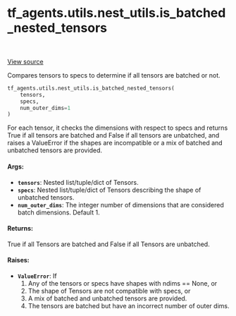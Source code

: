 <div itemscope itemtype="http://developers.google.com/ReferenceObject">
<meta itemprop="name" content="tf_agents.utils.nest_utils.is_batched_nested_tensors" />
<meta itemprop="path" content="Stable" />
</div>

# tf_agents.utils.nest_utils.is_batched_nested_tensors

<table class="tfo-notebook-buttons tfo-api" align="left">
</table>

<a target="_blank" href="https://github.com/tensorflow/agents/tree/master/tf_agents/utils/nest_utils.py">View
source</a>

Compares tensors to specs to determine if all tensors are batched or not.

``` python
tf_agents.utils.nest_utils.is_batched_nested_tensors(
    tensors,
    specs,
    num_outer_dims=1
)
```



<!-- Placeholder for "Used in" -->

For each tensor, it checks the dimensions with respect to specs and returns
True if all tensors are batched and False if all tensors are unbatched, and
raises a ValueError if the shapes are incompatible or a mix of batched and
unbatched tensors are provided.

#### Args:

*   <b>`tensors`</b>: Nested list/tuple/dict of Tensors.
*   <b>`specs`</b>: Nested list/tuple/dict of Tensors describing the shape of
    unbatched tensors.
*   <b>`num_outer_dims`</b>: The integer number of dimensions that are
    considered batch dimensions. Default 1.

#### Returns:

True if all Tensors are batched and False if all Tensors are unbatched.

#### Raises:

*   <b>`ValueError`</b>: If
    1.  Any of the tensors or specs have shapes with ndims == None, or
    2.  The shape of Tensors are not compatible with specs, or
    3.  A mix of batched and unbatched tensors are provided.
    4.  The tensors are batched but have an incorrect number of outer dims.

